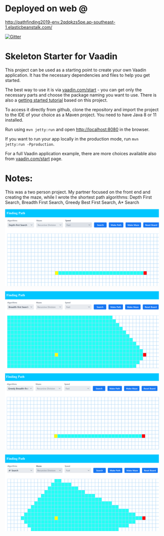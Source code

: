 # Deployed on web @
http://pathfinding2019-env.2qdqkzs5pe.ap-southeast-1.elasticbeanstalk.com/

[![Gitter](https://badges.gitter.im/Join%20Chat.svg)](https://gitter.im/vaadin-flow/Lobby#?utm_source=badge&utm_medium=badge&utm_campaign=pr-badge)

# Skeleton Starter for Vaadin

This project can be used as a starting point to create your own Vaadin application.
It has the necessary dependencies and files to help you get started.

The best way to use it is via [vaadin.com/start](https://vaadin.com/start) - you can get only the necessary parts and choose the package naming you want to use.
There is also a [getting started tutorial](https://vaadin.com/learn) based on this project.

To access it directly from github, clone the repository and import the project to the IDE of your choice as a Maven project. You need to have Java 8 or 11 installed.

Run using `mvn jetty:run` and open [http://localhost:8080](http://localhost:8080) in the browser.

If you want to run your app locally in the production mode, run `mvn jetty:run -Pproduction`.

For a full Vaadin application example, there are more choices available also from [vaadin.com/start](https://vaadin.com/start) page.

# Notes: 
This was a two person project. My partner focused on the front end and creating the maze, while I wrote the shortest path algorithms: Depth First Search, Breadth First Search, Greedy Best First Search, A* Search 

![error](https://github.com/nliampisan/path-finding/blob/master/DFS_img.png)

![error](https://github.com/nliampisan/path-finding/blob/master/BFS_img.png)

![error](https://github.com/nliampisan/path-finding/blob/master/Greedy_img.png)

![error](https://github.com/nliampisan/path-finding/blob/master/Astar_img.png)

